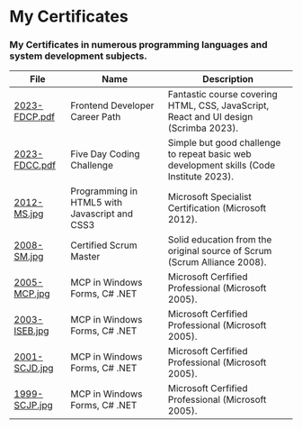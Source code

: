 # My Certificates

### My Certificates in numerous programming languages and system development subjects.

| File                                       | Name                           | Description                                                               |
| ------------------------------------------ | ------------------------------ | ------------------------------------------------------------------------- |
| [2023-FDCP.pdf](./2023-FDCP.pdf) | Frontend Developer Career Path | Fantastic course covering HTML, CSS, JavaScript, React and UI design (Scrimba 2023). |
| [2023-FDCC.pdf](./2023-FDCC.pdf) | Five Day Coding Challenge | Simple but good challenge to repeat basic web development skills (Code Institute 2023). |
| [2012-MS.jpg](./2012-MS.jpg) | Programming in HTML5 with Javascript and CSS3 | Microsoft Specialist Certification (Microsoft 2012). |
| [2008-SM.jpg](./2008-SM.jpg) | Certified Scrum Master | Solid education from the original source of Scrum (Scrum Alliance 2008). |
| [2005-MCP.jpg](./2005-MCP.jpg) | MCP in Windows Forms, C# .NET | Microsoft Cerfified Professional (Microsoft 2005). |
| [2003-ISEB.jpg](./2003-ISEB.jpgg) | MCP in Windows Forms, C# .NET | Microsoft Cerfified Professional (Microsoft 2005). |
| [2001-SCJD.jpg](./2001-SCJD.jpg) | MCP in Windows Forms, C# .NET | Microsoft Cerfified Professional (Microsoft 2005). |
| [1999-SCJP.jpg](./1999-SCJP.jpg) | MCP in Windows Forms, C# .NET | Microsoft Cerfified Professional (Microsoft 2005). |
